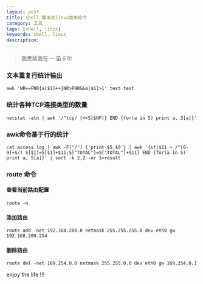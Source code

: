 ```yaml
---
layout: post
title: shell 脚本及linux常用命令
category: 工具
tags: [shell, linux]
keywords: shell, linux
description: 
---
```


> 我思故我在 -- 笛卡尔

### 文本重复行统计输出
    awk 'NR==FNR{a[$1]++}NR>FNR&&a[$1]>1' test test

### 统计各种TCP连接类型的数量
    netstat -atn | awk '/^tcp/ {++S[$NF]} END {for(a in S) print a, S[a]}'

### awk命令基于行的统计
    cat access.log | awk -F["/"] {'print $5,$0'} | awk '{if($11 ~ /^[0-9]+$/) S[$1]=S[$1]+$11;S["TOTAL"]=S["TOTAL"]+$11} END {for(a in S) print a, S[a]}' | sort -k 2,2 -nr 1>result

### route 命令

#### 查看当前路由配置
    route -n

#### 添加路由
    route add -net 192.168.200.0 netmask 255.255.255.0 dev eth0 gw 192.168.200.254

#### 删除路由
    route del -net 169.254.0.0 netmask 255.255.0.0 dev eth0 gw 169.254.0.1











enjoy the life !!!
